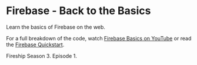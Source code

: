 # Firebase - Back to the Basics

Learn the basics of Firebase on the web.

For a full breakdown of the code, watch [Firebase Basics on YouTube](https://youtu.be/q5J5ho7YUhA) or read the [Firebase Quickstart](https://fireship.io/lessons/firebase-quickstart).

Fireship Season 3. Episode 1.

